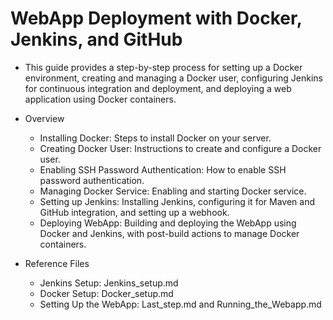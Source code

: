 # WebApp Deployment with Docker, Jenkins, and GitHub

- This guide provides a step-by-step process for setting up a Docker environment, creating and managing a Docker user, configuring Jenkins for continuous integration and deployment, and deploying a web application using Docker containers.

- Overview
  -  Installing Docker: Steps to install Docker on your server.
  -  Creating Docker User: Instructions to create and configure a Docker user.
  -  Enabling SSH Password Authentication: How to enable SSH password authentication.
  -  Managing Docker Service: Enabling and starting Docker service.
  -  Setting up Jenkins: Installing Jenkins, configuring it for Maven and GitHub integration, and setting up a webhook.
  -  Deploying WebApp: Building and deploying the WebApp using Docker and Jenkins, with post-build actions to manage Docker containers.


- Reference Files
  -  Jenkins Setup: Jenkins_setup.md
  -  Docker Setup: Docker_setup.md
  -  Setting Up the WebApp: Last_step.md and Running_the_Webapp.md

